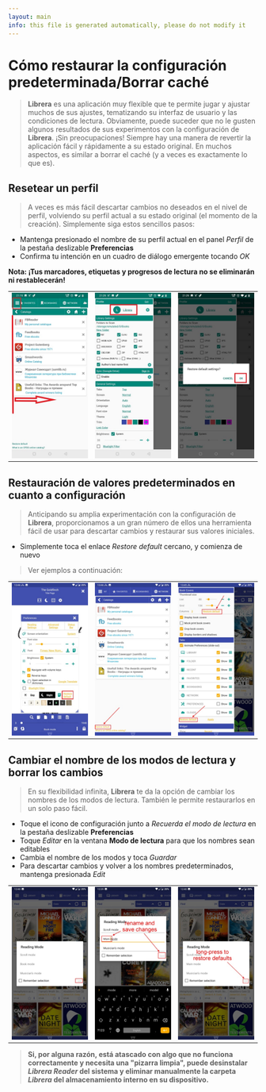 ```yaml
---
layout: main
info: this file is generated automatically, please do not modify it
---
```


# Cómo restaurar la configuración predeterminada/Borrar caché

> **Librera** es una aplicación muy flexible que te permite jugar y ajustar muchos de sus ajustes, tematizando su interfaz de usuario y las condiciones de lectura. Obviamente, puede suceder que no le gusten algunos resultados de sus experimentos con la configuración de **Librera**. ¡Sin preocupaciones! Siempre hay una manera de revertir la aplicación fácil y rápidamente a su estado original. En muchos aspectos, es similar a borrar el caché (y a veces es exactamente lo que es).

## Resetear un perfil

> A veces es más fácil descartar cambios no deseados en el nivel de perfil, volviendo su perfil actual a su estado original (el momento de la creación). Simplemente siga estos sencillos pasos:
* Mantenga presionado el nombre de su perfil actual en el panel _Perfil_ de la pestaña deslizable **Preferencias**
* Confirma tu intención en un cuadro de diálogo emergente tocando _OK_

**Nota: ¡Tus marcadores, etiquetas y progresos de lectura no se eliminarán ni restablecerán!**

||||
|-|-|-|
|![](19.jpg)|![](20.jpg)|![](21.jpg)|

## Restauración de valores predeterminados en cuanto a configuración

> Anticipando su amplia experimentación con la configuración de **Librera**, proporcionamos a un gran número de ellos una herramienta fácil de usar para descartar cambios y restaurar sus valores iniciales.
* Simplemente toca el enlace _Restore default_ cercano, y comienza de nuevo
> Ver ejemplos a continuación:

||||
|-|-|-|
|![](1.jpg)|![](2.jpg)|![](3.jpg)|

## Cambiar el nombre de los modos de lectura y borrar los cambios

> En su flexibilidad infinita, **Librera** te da la opción de cambiar los nombres de los modos de lectura. También le permite restaurarlos en un solo paso fácil.
* Toque el icono de configuración junto a _Recuerda el modo de lectura_ en la pestaña deslizable **Preferencias**
* Toque _Editar_ en la ventana **Modo de lectura** para que los nombres sean editables
* Cambia el nombre de los modos y toca _Guardar_
* Para descartar cambios y volver a los nombres predeterminados, mantenga presionada _Edit_

||||
|-|-|-|
|![](4.jpg)|![](5.jpg)|![](6.jpg)|

> **Si, por alguna razón, está atascado con algo que no funciona correctamente y necesita una &quot;pizarra limpia&quot;, puede desinstalar _Librera Reader_ del sistema y eliminar manualmente la carpeta _Librera_ del almacenamiento interno en su dispositivo.**
